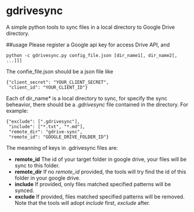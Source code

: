 gdrivesync
==========

A simple python tools to sync files in a local directory to Google Drive directory.

##usage
Please register a Google api key for access Drive API, and

    python -c gdrivesync.py config_file.json [dir_name1[, dir_name2[, ...]]]
    
The confie_file.json should be a json file like

    {"client_secret": "YOUR_CLIENT_SECRET",
     "client_id": "YOUR_CLIENT_ID"}
    
Each of dir_name* is a local directory to sync, for specify the sync beheavior, there should be a _.gdrivesync_ file contained in the directory. For example:

    {"exclude": [".gdrivesync"],
     "include": ["*.txt", "*.md"],
     "remote_dir": "gdrive-sync",
     "remote_id": "GOOGLE_DRIVE_FOLDER_ID"}
     
The meanning of keys in .gdrivesync files are:

+ __remote\_id__ The id of your target folder in google drive, your files will be sync to this folder.
+ __remote\_dir__ If no _remote\_id_ provided, the tools will try find the id of this folder in your google drive.
+ __include__ If provided, only files matched specified patterns will be synced.
+ __exclude__ If provided, files matched specified patterns will be removed. Note that the tools will adopt _include_ first, _exclude_ after.
